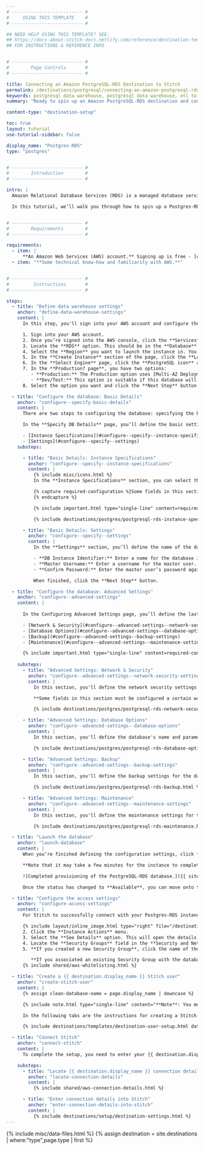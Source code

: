 ```yaml
---
# -------------------------- #
#     USING THIS TEMPLATE    #
# -------------------------- #

## NEED HELP USING THIS TEMPLATE? SEE:
## https://docs-about-stitch-docs.netlify.com/reference/destination-templates/destination-setup/
## FOR INSTRUCTIONS & REFERENCE INFO


# -------------------------- #
#        Page Controls       #
# -------------------------- #

title: Connecting an Amazon PostgreSQL-RDS Destination to Stitch
permalink: /destinations/postgresql/connecting-an-amazon-postgresql-rds-data-warehouse-to-stitch
keywords: postgresql data warehouse, postgresql data warehouse, etl to postgres, postgres etl, postgresql etl, postgres rds, postgres-rds, relational database services
summary: "Ready to spin up an Amazon PostgreSQL-RDS destination and connect it to Stitch? This step-by-step tutorial will walk you through every part of the process."

content-type: "destination-setup"

toc: true
layout: tutorial
use-tutorial-sidebar: false

display_name: "Postgres-RDS"
type: "postgres"


# -------------------------- #
#        Introduction        #
# -------------------------- #

intro: |
  Amazon Relational Database Services (RDS) is a managed database service that runs on familiar database engines like PostgreSQL.

  In this tutorial, we’ll walk you through how to spin up a Postgres-RDS instance and then connect it to Stitch as a destination.


# -------------------------- #
#        Requirements        #
# -------------------------- #

requirements:
  - item: |
      **An Amazon Web Services (AWS) account.** Signing up is free - [click here](https://aws.amazon.com){:target="new"} or go to `https://aws.amazon.com` to create an account if you don't have one already.
  - item: "**Some technical know-how and familiarity with AWS.**"


# -------------------------- #
#         Instructions       #
# -------------------------- #

steps:
  - title: "Define data warehouse settings"
    anchor: "define-data-warehouse-settings"
    content: |
      In this step, you'll sign into your AWS account and configure the basic settings for the Postgres-RDS database.

      1. Sign into your AWS account.
      2. Once you’re signed into the AWS console, click the **Services** menu located in the top-left corner of the page.
      3. Locate the **RDS** option. This should be in the **Database** section of the page.{% include layout/inline_image.html type="right" file="/destinations/postgresql-rds-select-region.png" max-width="250px" alt="Selecting a Region in the RDS-AWS console." %}
      4. Select the **Region** you want to launch the instance in. You can do this by clicking the **Region drop-down menu** in the upper right corner of the console and selecting the appropriate region, as seen in the image to the right.
      5. In the **Create Instance** section of the page, click the **Launch a DB Instance** button.
      6. In the **Select Engine** page, click the **PostgreSQL icon** and then the **Select** button.
      7. In the **Production? page**, you have two options:
         - **Production:** The Production option uses [Multi-AZ Deployment](https://aws.amazon.com/rds/details/multi-az/) and [Provisioned IOPS Storage](http://docs.aws.amazon.com/AmazonRDS/latest/UserGuide/Overview.ProvisionedIOPS.html), which are features that are intended to guard against downtime and disk I/O performance issues. This option is a good idea if you or your company can’t afford downtime or you anticipate heavy usage of the database.
         - **Dev/Test:** This option is suitable if this database will operate outside of production, can handle downtime, don’t anticipate heavy usage, or if you simply are giving RDS a try by using the [Free Usage Tier](http://aws.amazon.com/rds/free).
      8. Select the option you want and click the **Next Step** button.

  - title: "Configure the database: Basic Details"
    anchor: "configure--specify-basic-details"
    content: |
      There are two steps to configuring the database: specifying the basic details and configuring more advanced settings. In this step, you'll specify the basic details.

      In the **Specify DB Details** page, you’ll define the basic settings for your Postgres-RDS database. There are two sections on this page:

      - [Instance Specifications](#configure--specify--instance-specifications)
      - [Settings](#configure--specify--settings)
    substeps:

      - title: "Basic Details: Instance Specifications"
        anchor: "configure--specify--instance-specifications"
        content: |
          {% include misc/icons.html %}
          In the **Instance Specifications** section, you can select the licensing model, version, and more.

          {% capture required-configuration %}Some fields in this section must be configured a certain way to use Stitch. Required fields will be highlighted  and have a {{ notice-icon | replace:"TOOLTIP", "This field must be configured in the specified way to use Stitch." }} icon next to their name.
          {% endcapture %}

          {% include important.html type="single-line" content=required-configuration %}

          {% include destinations/postgres/postgresql-rds-instance-specifications.html %}

      - title: "Basic Details: Settings"
        anchor: "configure--specify--settings"
        content: |
          In the **Settings** section, you’ll define the name of the database and the master user credentials.

          - **DB Instance Identifier:** Enter a name for the database instance. This name must be unique for your account in the Region you selected.
          - **Master Username:** Enter a username for the master user. For info on the permissions this user is granted, [click here](http://docs.aws.amazon.com/AmazonRDS/latest/UserGuide/CHAP_PostgreSQL.html#PostgreSQL.Concepts).
          - **Confirm Password:** Enter the master user’s password again to confirm.

          When finished, click the **Next Step** button.

  - title: "Configure the database: Advanced Settings"
    anchor: "configure--advanced-settings"
    content: |
      
      In the Configuring Advanced Settings page, you’ll define the last group of settings the instance needs to run. There are several sections on this page:

      - [Network & Security](#configure--advanced-settings--network-security-settings)
      - [Database Options](#configure--advanced-settings--database-options)
      - [Backup](#configure--advanced-settings--backup-settings)
      - [Maintenance](#configure--advanced-settings--maintenance-settings)

      {% include important.html type="single-line" content=required-configuration %}
    
    substeps:
      - title: "Advanced Settings: Network & Security"
        anchor: "configure--advanced-settings--network-security-settings"
        content: |
          In this section, you'll define the network security settings for the database.

          **Some fields in this section must be configured a certain way to use Stitch.**

          {% include destinations/postgres/postgresql-rds-network-security.html %}

      - title: "Advanced Settings: Database Options"
        anchor: "configure--advanced-settings--database-options"
        content: |
          In this section, you'll define the database's name and parameter settings.

          {% include destinations/postgres/postgresql-rds-database-options.html %}

      - title: "Advanced Settings: Backup"
        anchor: "configure--advanced-settings--backup-settings"
        content: |
          In this section, you'll define the backup settings for the database.

          {% include destinations/postgres/postgresql-rds-backup.html %}

      - title: "Advanced Settings: Maintenance"
        anchor: "configure--advanced-settings--maintenance-settings"
        content: |
          In this section, you'll define the maintenance settings for the database.

          {% include destinations/postgres/postgresql-rds-maintenance.html %}

  - title: "Launch the database"
    anchor: "launch-database"
    content: |
      When you’re finished defining the configuration settings, click **Launch DB Instance** to create and launch the instance.

      **Note that it may take a few minutes for the instance to complete the provisioning process**. The status in the RDS Dashboard page will change to Available when the process completes:

      ![Completed provisioning of the PostgreSQL-RDS database.]({{ site.baseurl }}/images/destinations/postgresql-rds-available.png)

      Once the status has changed to **Available**, you can move onto the next step.

  - title: "Configure the access settings"
    anchor: "configure-access-settings"
    content: |
      For Stitch to successfully connect with your Postgres-RDS instance, you'll need to add our IP addresses to the appropriate database Security Group.

      {% include layout/inline_image.html type="right" file="/destinations/postgresql-rds-instance-actions.png" max-width="450px" alt="Selecting the PostgreSQL-RDS instance, then opening the Instance Actions menu on the RDS Dashboard page" %}1. In the RDS Dashboard page, click the **grey selection box** (this is the first column in the table) next to the PostgreSQL instance you created. It will turn blue when selected.
      2. Click the **Instance Actions** menu.
      3. Select the **See Details** option. This will open the details page for the instance.
      4. Locate the **Security Groups** field in the **Security and Network** section.
      5. **If you created a new Security Group**, click the name of the group that's in this field.

         **If you associated an existing Security Group with the database**, click the name of group you selected when you created the database in [Step 3](#configure--advanced-settings--network-security-settings).
      {% include shared/aws-whitelisting.html %}

  - title: "Create a {{ destination.display_name }} Stitch user"
    anchor: "create-stitch-user"
    content: |
      {% assign clean-database-name = page.display_name | downcase %}

      {% include note.html type="single-line" content="**Note**: You must have the ability to create a user and grant privileges to complete this step." %}

      In the following tabs are the instructions for creating a Stitch {{ destination.display_name }} database user and explanations for the permissions Stitch requires.

      {% include destinations/templates/destination-user-setup.html database-type=clean-database-name %}

  - title: "Connect Stitch"
    anchor: "connect-stitch"
    content: |
      To complete the setup, you need to enter your {{ destination.display_name }} connection details into the {{ app.page-names.dw-settings }} page in Stitch.

    substeps:
      - title: "Locate {{ destination.display_name }} connection details"
        anchor: "locate-connection-details"
        content: |
          {% include shared/aws-connection-details.html %}

      - title: "Enter connection details into Stitch"
        anchor: "enter-connection-details-into-stitch"
        content: |
          {% include destinations/setup/destination-settings.html %}
---
```

{% include misc/data-files.html %}
{% assign destination = site.destinations | where:"type",page.type | first %}
